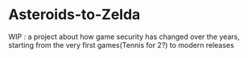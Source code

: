 # Asteroids-to-Zelda
WIP : a project about how game security has changed over the years, starting from the very first games(Tennis for 2?) to modern releases
